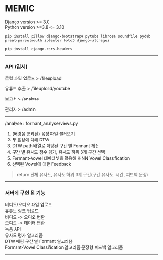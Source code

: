 # MEMIC

Django version >= 3.0
<br> Python version >=3.8 <= 3.10

```
pip install pillow django-bootstrap4 pytube librosa soundfile pydub praat-parselmouth spleeter boto3 django-storages

pip install django-cors-headers
```

---
### API (임시) 
로컬 파일 업로드 > /fileupload <p>
유튜브 추출 > /fileupload/youtube <p>
보고서 > /analyse <p>
관리자 > /admin

--------
/analyse : formant_analyse/views.py
1. (배경음 분리된) 음성 파일 불러오기
2. 두 음성에 대해 DTW
3. DTW path 배열로 매핑된 구간 별 Formant 게산
4. 구간 별 유사도 점수 평가, 유사도 하위 3개 구간 선택
5. Formant-Vowel 데이터셋을 활용해 K-NN Vowel Classification
6. 선택된 Vowel에 대한 Feedback

> return 전체 유사도, 유사도 하위 3개 구간(구간 유사도, 시간, 피드백 문장)

--------
### 서버에 구현 된 기능

비디오/오디오 파일 업로드\
유튜브 링크 업로드\
비디오 -> 오디오 변환\
오디오 -> 데이터 변환\
녹음 API\
유사도 평가 알고리즘\
DTW 매핑 구간 별 Formant 알고리즘\
Formant-Vowel Classification 알고리즘
문장형 피드백 알고리즘

--------

